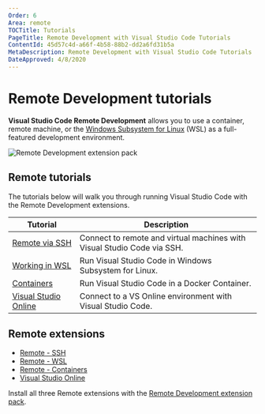 ```yaml
---
Order: 6
Area: remote
TOCTitle: Tutorials
PageTitle: Remote Development with Visual Studio Code Tutorials
ContentId: 45d57c4d-a66f-4b58-88b2-dd2a6fd31b5a
MetaDescription: Remote Development with Visual Studio Code Tutorials
DateApproved: 4/8/2020
---
```

# Remote Development tutorials

**Visual Studio Code Remote Development** allows you to use a container, remote machine, or the [Windows Subsystem for Linux](https://docs.microsoft.com/windows/wsl) (WSL) as a full-featured development environment.

![Remote Development extension pack](images/remote-tutorials/remote-extension-pack.png)

## Remote tutorials

The tutorials below will walk you through running Visual Studio Code with the Remote Development extensions.

Tutorial | Description
--- | ---
[Remote via SSH](/remote-tutorials/ssh/getting-started) | Connect to remote and virtual machines with Visual Studio Code via SSH.
[Working in WSL](/remote-tutorials/wsl/getting-started) | Run Visual Studio Code in Windows Subsystem for Linux.
[Containers](/remote-tutorials/containers/getting-started) | Run Visual Studio Code in a Docker Container.
[Visual Studio Online](https://docs.microsoft.com/visualstudio/online/how-to/vscode) | Connect to a VS Online environment with Visual Studio Code.

## Remote extensions

* [Remote - SSH](https://marketplace.visualstudio.com/items?itemName=ms-vscode-remote.remote-ssh)
* [Remote - WSL](https://marketplace.visualstudio.com/items?itemName=ms-vscode-remote.remote-wsl)
* [Remote - Containers](https://marketplace.visualstudio.com/items?itemName=ms-vscode-remote.remote-containers)
* [Visual Studio Online](https://marketplace.visualstudio.com/items?itemName=ms-vsonline.vsonline)

Install all three Remote extensions with the [Remote Development extension pack](https://marketplace.visualstudio.com/items?itemName=ms-vscode-remote.vscode-remote-extensionpack).
